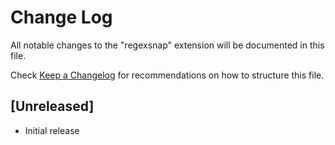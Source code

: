 # Change Log

All notable changes to the "regexsnap" extension will be documented in this file.

Check [Keep a Changelog](http://keepachangelog.com/) for recommendations on how to structure this file.

## [Unreleased]

- Initial release